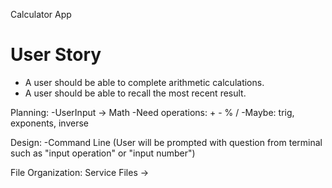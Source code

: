 Calculator App

# User Story
- A user should be able to complete arithmetic calculations.
- A user should be able to recall the most recent result.

Planning:
-UserInput -> Math 
-Need operations: + - % / 
-Maybe: trig, exponents, inverse

Design: 
-Command Line (User will be prompted with question from terminal such as "input operation" or "input number")

File Organization:
Service Files -> 
